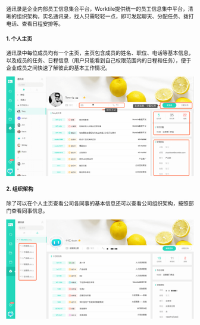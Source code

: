 通讯录是企业内部员工信息集合平台，Worktile提供统一的员工信息集中平台，清晰的组织架构，实名通讯录，找人只需轻轻一点，即可发起聊天、分配任务、拨打电话、查看日程安排等。

#### 1. 个人主页

通讯录中每位成员均有一个主页，主页包含成员的姓名、职位、电话等基本信息，以及成员的任务、日程信息（用户只能看到自己权限范围内的日程和任务），便于企业成员之间快速了解彼此的基本工作情况。

![](/assets/通讯录-个人主页.png)

#### 2. 组织架构

除了可以在个人主页查看公司各同事的基本信息还可以查看公司组织架构，按照部门查看同事信息。

![](/assets/通讯录-组织架构.png)